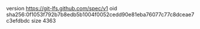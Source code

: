 version https://git-lfs.github.com/spec/v1
oid sha256:0f1053f792b7b8edb5b1004f0052cedd90e81eba76077c77c8dceae7c3efdbdc
size 4363
